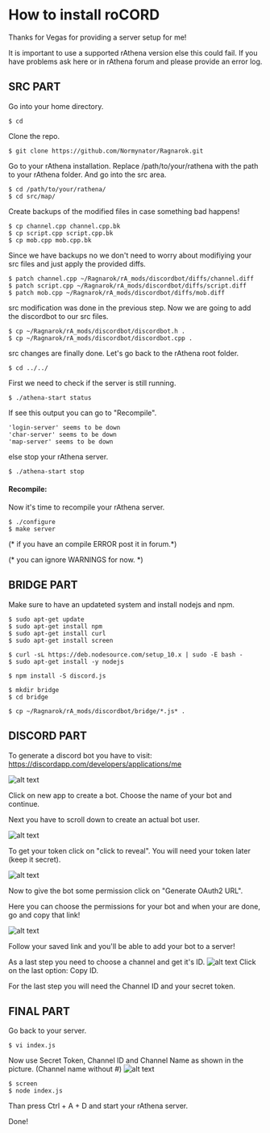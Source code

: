 # How to install roCORD
Thanks for Vegas for providing a server setup for me!

It is important to use a supported rAthena version else this could fail.
If you have problems ask here or in rAthena forum and please provide an error log.

## SRC PART
Go into your home directory.
```console
$ cd
```

Clone the repo.
```console
$ git clone https://github.com/Normynator/Ragnarok.git
```

Go to your rAthena installation. Replace /path/to/your/rathena with the path to your rAthena folder. And go into the src area.
```console
$ cd /path/to/your/rathena/
$ cd src/map/
```
Create backups of the modified files in case something bad happens!
```console
$ cp channel.cpp channel.cpp.bk
$ cp script.cpp script.cpp.bk
$ cp mob.cpp mob.cpp.bk
```

Since we have backups no we don't need to worry about modifiying your src files and just apply the provided diffs.
```console
$ patch channel.cpp ~/Ragnarok/rA_mods/discordbot/diffs/channel.diff
$ patch script.cpp ~/Ragnarok/rA_mods/discordbot/diffs/script.diff
$ patch mob.cpp ~/Ragnarok/rA_mods/discordbot/diffs/mob.diff
```

src modification was done in the previous step. Now we are going to add the discordbot to our src files.
```console
$ cp ~/Ragnarok/rA_mods/discordbot/discordbot.h .
$ cp ~/Ragnarok/rA_mods/discordbot/discordbot.cpp .
```

src changes are finally done. Let's go back to the rAthena root folder.
```console
$ cd ../../
```

First we need to check if the server is still running.
```console
$ ./athena-start status
```
If see this output you can go to "Recompile".
```
'login-server' seems to be down
'char-server' seems to be down
'map-server' seems to be down
```

else stop your rAthena server.
```console
$ ./athena-start stop
```

#### Recompile: 
Now it's time to recompile your rAthena server.
```console
$ ./configure
$ make server
```
(* if you have an compile ERROR post it in forum.*)

(* you can ignore WARNINGS for now. *)


## BRIDGE PART
Make sure to have an updateted system and install nodejs and npm.
```console
$ sudo apt-get update
$ sudo apt-get install npm
$ sudo apt-get install curl
$ sudo apt-get install screen

$ curl -sL https://deb.nodesource.com/setup_10.x | sudo -E bash -
$ sudo apt-get install -y nodejs

$ npm install -S discord.js

$ mkdir bridge
$ cd bridge

$ cp ~/Ragnarok/rA_mods/discordbot/bridge/*.js* .
```

## DISCORD PART

To generate a discord bot you have to visit: https://discordapp.com/developers/applications/me

![alt text](https://i.imgur.com/2s5jFDK.png)

Click on new app to create a bot. Choose the name of your bot and continue.

Next you have to scroll down to create an actual bot user.

![alt text](https://i.imgur.com/IR8oa3h.png)

To get your token click on "click to reveal". You will need your token later (keep it secret).

![alt text](https://i.imgur.com/hOctUMR.png)

Now to give the bot some permission click on "Generate OAuth2 URL".

Here you can choose the permissions for your bot and when your are done, go and copy that link!

![alt text](https://i.imgur.com/vI9Eakb.png)

Follow your saved link and you'll be able to add your bot to a server!

As a last step you need to choose a channel and get it's ID.
![alt text](https://i.imgur.com/hwXPTL9.png)
Click on the last option: Copy ID.

For the last step you will need the Channel ID and your secret token.

## FINAL PART

Go back to your server.

```console
$ vi index.js
```

Now use Secret Token, Channel ID and Channel Name as shown in the picture. (Channel name without #)
![alt text](https://i.imgur.com/HXZsvOQ.png)

```console
$ screen
$ node index.js
```

Than press Ctrl + A + D and start your rAthena server.

Done!
